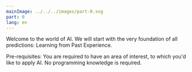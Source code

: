 ```yaml
---
mainImage: ../../../images/part-0.svg
part: 0
lang: en
---
```


<div class="intro">
Welcome to the world of AI. We will start with the very foundation of all predictions: Learning from Past Experience.

Pre-requisites:
You are required to have an area of interest, to which you'd like to apply AI. No programming knowledge is required.

</div>
